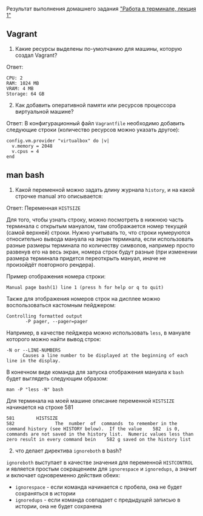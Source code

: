 Результат выполнения домашнего задания ["Работа в терминале, лекция 1"](https://github.com/netology-code/sysadm-homeworks/tree/devsys10/03-sysadmin-01-terminal)

## Vagrant

1. Какие ресурсы выделены по-умолчанию для машины, которую создал Vagrant?

Ответ:
```
CPU: 2
RAM: 1024 MB
VRAM: 4 MB
Storage: 64 GB
```

2. Как добавить оперативной памяти или ресурсов процессора виртуальной машине?

Ответ: В конфигурационный файл `Vagrantfile` необходимо добавить следующие строки (количество ресурсов можно указать другое):
```
config.vm.provider "virtualbox" do |v|
  v.memory = 2048
  v.cpus = 4
end
```
## man bash

1. Какой переменной можно задать длину журнала `history`, и на какой строчке manual это описывается:

Ответ: Переменная `HISTSIZE`

Для того, чтобы узнать строку, можно посмотреть в нижнюю часть терминала с открытым мануалом,
там отображается номер текущей (самой верхней) строки. Нужно учитывать то, что строки нумеруются относительно вывода
мануала на экран терминала, если использовать разные размеры терминала по количеству символов, например просто развенув
его на весь экран, номера строк будут разные (при изменении размера терминала придется переоткрыть мануал, иначе
не произойдёт повторного рендера).

Пример отображения номера строки:
```
Manual page bash(1) line 1 (press h for help or q to quit)
```
Также для этображения номеров строк на дисплее можно воспользоваться кастомным пейджером:
```
Controlling formatted output
       -P pager, --pager=pager
```
Например, в качестве пейджера можно использовать `less`, в мануале которого можно найти вывод строк:
```
-N or --LINE-NUMBERS
      Causes a line number to be displayed at the beginning of each line in the display.
```
В конечном виде команда для запуска отображения мануала к `bash` будет выглядеть следующим образом:
```
man -P "less -N" bash
```
Для терминала на моей машине описание переменной `HISTSIZE` начинается на строке 581

```
581        HISTSIZE
582               The  number  of  commands  to remember in the command history (see HISTORY below).  If the value    582  is 0, commands are not saved in the history list.  Numeric values less than zero result in every command bein    582 g saved on the history list
```
2. что делает директива `ignoreboth` в bash?

`ignoreboth` выступает в качестве значения для переменной `HISTCONTROL` и является простым сокращением для
`ignorespace` и `ignoredups`, а значит и включает одновременно действия обеих:
- `ignorespace` - если команда начинается с пробела, она не будет сохраняться в истории
- `ignoredups` - если команда совпадает с предыдущей записью в истории, она не будет сохранена